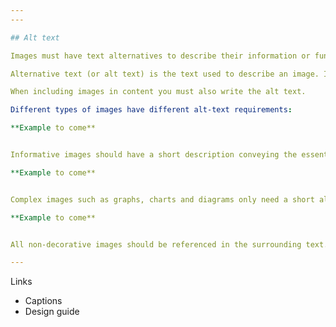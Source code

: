 ```yaml
---
---

## Alt text

Images must have text alternatives to describe their information or function.

Alternative text (or alt text) is the text used to describe an image. It sits invisibly behind the picture and appears when images are disabled or fail to load, or the page is read aloud by screen readers or text-to-speech software. This technology is used by people with low vision or reading difficulties.

When including images in content you must also write the alt text.

Different types of images have different alt-text requirements:

**Example to come**


Informative images should have a short description conveying the essential information presented by the image (think tweet length if possible -- 140 characters).

**Example to come**


Complex images such as graphs, charts and diagrams only need a short alt text but they should link to a longer description or table of data.

**Example to come**


All non-decorative images should be referenced in the surrounding text.

---
```


Links

- Captions
- Design guide
